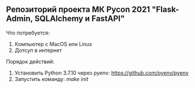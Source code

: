 ## Репозиторий проекта МК Pycon 2021 "Flask-Admin, SQLAlchemy и FastAPI"


Что потребуется:
1. Компьютер с MacOS или Linux
2. Дотсуп в интернет

Порядок действий:
1. Установить Python 3.7.10 через pyenv: https://github.com/pyenv/pyenv
2. Запустить команду: *make init*
